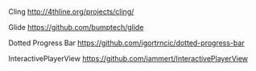 Cling
http://4thline.org/projects/cling/

Glide
https://github.com/bumptech/glide

Dotted Progress Bar
https://github.com/igortrncic/dotted-progress-bar

InteractivePlayerView
https://github.com/iammert/InteractivePlayerView
